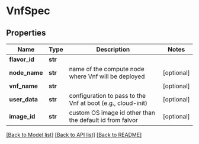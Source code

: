 # VnfSpec

## Properties
Name | Type | Description | Notes
------------ | ------------- | ------------- | -------------
**flavor_id** | **str** |  | 
**node_name** | **str** | name of the compute node where Vnf will be deployed | [optional] 
**vnf_name** | **str** |  | [optional] 
**user_data** | **str** | configuration to pass to the Vnf at boot (e.g., cloud-init) | [optional] 
**image_id** | **str** | custom OS image id other than the default id from falvor | [optional] 

[[Back to Model list]](../README.md#documentation-for-models) [[Back to API list]](../README.md#documentation-for-api-endpoints) [[Back to README]](../README.md)


